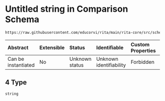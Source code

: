 # Untitled string in Comparison Schema

```txt
https://raw.githubusercontent.com/educorvi/rita/main/rita-core/src/schema/comparison.json#/properties/arguments/items/oneOf/4
```



| Abstract            | Extensible | Status         | Identifiable            | Custom Properties | Additional Properties | Access Restrictions | Defined In                                                                   |
| :------------------ | :--------- | :------------- | :---------------------- | :---------------- | :-------------------- | :------------------ | :--------------------------------------------------------------------------- |
| Can be instantiated | No         | Unknown status | Unknown identifiability | Forbidden         | Allowed               | none                | [comparison.json\*](../../src/schema/comparison.json "open original schema") |

## 4 Type

`string`
